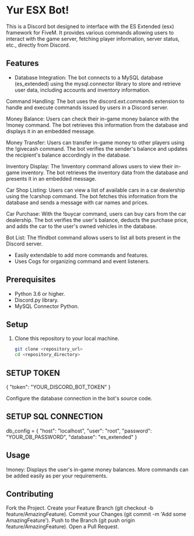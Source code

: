 # Yur ESX Bot!

This is a Discord bot designed to interface with the ES Extended (esx) framework for FiveM. It provides various commands allowing users to interact with the game server, fetching player information, server status, etc., directly from Discord.

## Features
- Database Integration: The bot connects to a MySQL database (es_extended) using the mysql.connector library to store and retrieve user data, including accounts and inventory information.

Command Handling: The bot uses the discord.ext.commands extension to handle and execute commands issued by users in a Discord server.

Money Balance: Users can check their in-game money balance with the !money command. The bot retrieves this information from the database and displays it in an embedded message.

Money Transfer: Users can transfer in-game money to other players using the !givecash command. The bot verifies the sender's balance and updates the recipient's balance accordingly in the database.

Inventory Display: The !inventory command allows users to view their in-game inventory. The bot retrieves the inventory data from the database and presents it in an embedded message.

Car Shop Listing: Users can view a list of available cars in a car dealership using the !carshop command. The bot fetches this information from the database and sends a message with car names and prices.

Car Purchase: With the !buycar command, users can buy cars from the car dealership. The bot verifies the user's balance, deducts the purchase price, and adds the car to the user's owned vehicles in the database.

Bot List: The !findbot command allows users to list all bots present in the Discord server.

- Easily extendable to add more commands and features.
- Uses Cogs for organizing command and event listeners.

## Prerequisites
- Python 3.6 or higher.
- Discord.py library.
- MySQL Connector Python.

## Setup
1. Clone this repository to your local machine.
   ```sh
   git clone <repository_url>
   cd <repository_directory>

## SETUP TOKEN
{
  "token": "YOUR_DISCORD_BOT_TOKEN"
}


Configure the database connection in the bot's source code.

## SETUP SQL CONNECTION
db_config = {
  "host": "localhost",
  "user": "root",
  "password": "YOUR_DB_PASSWORD",
  "database": "es_extended"
}

## Usage
!money: Displays the user's in-game money balances.
More commands can be added easily as per your requirements.


## Contributing
Fork the Project.
Create your Feature Branch (git checkout -b feature/AmazingFeature).
Commit your Changes (git commit -m 'Add some AmazingFeature').
Push to the Branch (git push origin feature/AmazingFeature).
Open a Pull Request.
